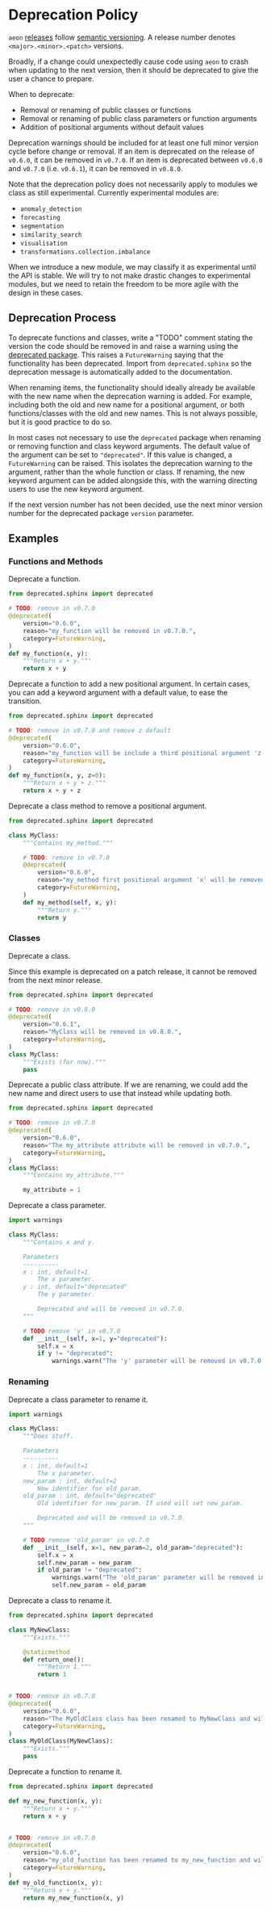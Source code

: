 # Deprecation Policy

`aeon` [releases](https://github.com/aeon-toolkit/aeon/releases) follow [semantic versioning](https://semver.org). A release number
denotes `<major>.<minor>.<patch>` versions.

Broadly, if a change could unexpectedly cause code using `aeon` to crash when updating
to the next version, then it should be deprecated to give the user a chance to prepare.

When to deprecate:
- Removal or renaming of public classes or functions
- Removal or renaming of public class parameters or function arguments
- Addition of positional arguments without default values

Deprecation warnings should be included for at least one full minor version cycle before
change or removal. If an item is deprecated on the release of `v0.6.0`, it can be
removed  in `v0.7.0`. If an item is deprecated between `v0.6.0` and `v0.7.0`
(i.e. `v0.6.1`), it can be removed in `v0.8.0`.

Note that the deprecation policy does not necessarily apply to modules we class as still
experimental. Currently experimental modules are:

- `anomaly_detection`
- `forecasting`
- `segmentation`
- `similarity_search`
- `visualisation`
- `transformations.collection.imbalance`

When we introduce a new module, we may classify it as experimental until the API is
stable. We will try to not make drastic changes to experimental modules, but we need
to retain the freedom to be more agile with the design in these cases.

## Deprecation Process

To deprecate functions and classes, write a "TODO" comment stating the version the code
should be removed in and raise a warning using the [deprecated package](https://deprecated.readthedocs.io/en/latest/index.html). This
raises a `FutureWarning` saying that the functionality has been deprecated. Import
from `deprecated.sphinx` so the  deprecation message is automatically added to the
documentation.

When renaming items, the functionality should ideally already be available with the new
name when the deprecation warning is added. For example, including both the old and new
name for a positional argument, or both functions/classes with the old and new names.
This is not always possible, but it is good practice to do so.

In most cases not necessary to use the `deprecated` package when renaming or removing
function and class keyword arguments. The default value of the argument can be set to
`"deprecated"`. If this value is changed, a `FutureWarning` can be raised. This
isolates the deprecation warning to the argument, rather than the whole function or
class. If renaming, the new keyword argument can be added alongside this, with the
warning directing users to use the new keyword argument.

If the next version number has not been decided, use the next minor version number
for the deprecated package `version` parameter.

## Examples

### Functions and Methods

Deprecate a function.

```python
from deprecated.sphinx import deprecated

# TODO: remove in v0.7.0
@deprecated(
    version="0.6.0",
    reason="my_function will be removed in v0.7.0.",
    category=FutureWarning,
)
def my_function(x, y):
    """Return x + y."""
    return x + y
```

Deprecate a function to add a new positional argument. In certain cases, you can add a
keyword argument with a default value, to ease the transition.

```python
from deprecated.sphinx import deprecated

# TODO: remove in v0.7.0 and remove z default
@deprecated(
    version="0.6.0",
    reason="my_function will be include a third positional argument 'z' in v0.7.0, used for reasons.",
    category=FutureWarning,
)
def my_function(x, y, z=0):
    """Return x + y + z."""
    return x + y + z
```

Deprecate a class method to remove a positional argument.

```python
from deprecated.sphinx import deprecated

class MyClass:
    """Contains my_method."""

    # TODO: remove in v0.7.0
    @deprecated(
        version="0.6.0",
        reason="my_method first positional argument 'x' will be removed in v0.7.0.",
        category=FutureWarning,
    )
    def my_method(self, x, y):
        """Return y."""
        return y
```

### Classes

Deprecate a class.

Since this example is deprecated on a patch release, it cannot be removed from the next
minor release.

```python
from deprecated.sphinx import deprecated

# TODO: remove in v0.8.0
@deprecated(
    version="0.6.1",
    reason="MyClass will be removed in v0.8.0.",
    category=FutureWarning,
)
class MyClass:
    """Exists (for now)."""
    pass
```

Deprecate a public class attribute. If we are renaming, we could add the new name and
direct users to use that instead while updating both.

```python
from deprecated.sphinx import deprecated

# TODO: remove in v0.7.0
@deprecated(
    version="0.6.0",
    reason="The my_attribute attribute will be removed in v0.7.0.",
    category=FutureWarning,
)
class MyClass:
    """Contains my_attribute."""

    my_attribute = 1
```

Deprecate a class parameter.

```python
import warnings

class MyClass:
    """Contains x and y.

    Parameters
    ----------
    x : int, default=1
        The x parameter.
    y : int, default="deprecated"
        The y parameter.

        Deprecated and will be removed in v0.7.0.
    """

    # TODO remove 'y' in v0.7.0
    def __init__(self, x=1, y="deprecated"):
        self.x = x
        if y != "deprecated":
            warnings.warn("The 'y' parameter will be removed in v0.7.0.", FutureWarning)
```

### Renaming

Deprecate a class parameter to rename it.

```python
import warnings

class MyClass:
    """Does stuff.

    Parameters
    ----------
    x : int, default=1
        The x parameter.
    new_param : int, default=2
        New identifier for old_param.
    old_param : int, default="deprecated"
        Old identifier for new_param. If used will set new_param.

        Deprecated and will be removed in v0.7.0.
    """

    # TODO remove 'old_param' in v0.7.0
    def __init__(self, x=1, new_param=2, old_param="deprecated"):
        self.x = x
        self.new_param = new_param
        if old_param != "deprecated":
            warnings.warn("The 'old_param' parameter will be removed in v0.7.0. Use 'new_param' instead.", FutureWarning)
            self.new_param = old_param
```

Deprecate a class to rename it.

```python
from deprecated.sphinx import deprecated

class MyNewClass:
    """Exists."""

    @staticmethod
    def return_one():
        """Return 1."""
        return 1


# TODO: remove in v0.7.0
@deprecated(
    version="0.6.0",
    reason="The MyOldClass class has been renamed to MyNewClass and will be removed in v0.7.0.",
    category=FutureWarning,
)
class MyOldClass(MyNewClass):
    """Exists."""
    pass
```

Deprecate a function to rename it.

```python
from deprecated.sphinx import deprecated

def my_new_function(x, y):
    """Return x + y."""
    return x + y


# TODO: remove in v0.7.0
@deprecated(
    version="0.6.0",
    reason="my_old_function has been renamed to my_new_function and will be removed in v0.7.0.",
    category=FutureWarning,
)
def my_old_function(x, y):
    """Return x + y."""
    return my_new_function(x, y)
```
